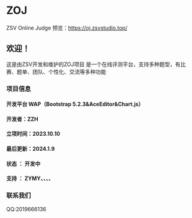 # ZOJ
ZSV Online Judge
预览：https://oj.zsvstudio.top/

## 欢迎！
这是由ZSV开发和维护的ZOJ项目
是一个在线评测平台，支持多种题型，有比赛、题单、团队、个性化、交流等多种功能

### 项目信息
#### 开发平台 WAP（Bootstrap 5.2.3&AceEditor&Chart.js）
#### 开发者：ZZH
#### 立项时间：2023.10.10
#### 最后更新：2024.1.9
#### 状态 ： 开发中
#### 支持 ： ZYMY、、、、

### 联系我们

QQ:2019666136
